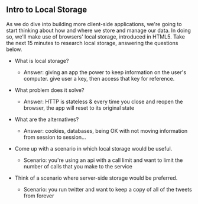## Intro to Local Storage

As we do dive into building more client-side applications, we're going to start thinking about how and where we store and manage our data. In doing so, we'll make use of browsers' local storage, introduced in HTML5. Take the next 15 minutes to research local storage, answering the questions below.

- What is local storage?
  - Answer: giving an app the power to keep information on the user's computer. give user a key, then access that key for reference.

- What problem does it solve?
  - Answer: HTTP is stateless & every time you close and reopen the browser, the app will reset to its original state

- What are the alternatives?
  - Answer: cookies, databases, being OK with not moving information from session to session...

- Come up with a scenario in which local storage would be useful.
    - Scenario: you're using an api with a call limit and want to limit the number of calls that you make to the service

- Think of a scenario where server-side storage would be preferred.
    - Scenario: you run twitter and want to keep a copy of all of the tweets from forever
